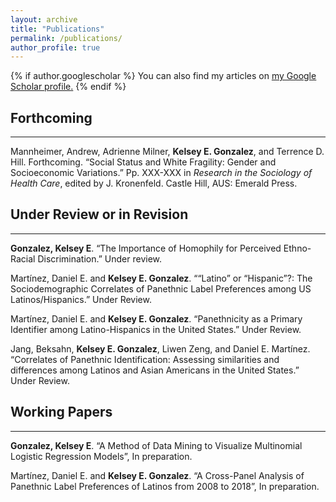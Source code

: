 ```yaml
---
layout: archive
title: "Publications"
permalink: /publications/
author_profile: true
---
```


{% if author.googlescholar %}
  You can also find my articles on <u><a href="{{author.googlescholar}}">my Google Scholar profile</a>.</u>
{% endif %}

## Forthcoming
***
Mannheimer, Andrew, Adrienne Milner, **Kelsey E. Gonzalez**, and Terrence D. Hill. Forthcoming. “Social Status and White Fragility: Gender and Socioeconomic Variations.” Pp. XXX-XXX in *Research in the Sociology of Health Care*, edited by J. Kronenfeld. Castle Hill, AUS: Emerald Press. 

## Under Review or in Revision
***
**Gonzalez, Kelsey E**. “The Importance of Homophily for Perceived Ethno-Racial Discrimination.” Under review.

Martínez, Daniel E. and **Kelsey E. Gonzalez**. ““Latino” or “Hispanic”?: The Sociodemographic Correlates of Panethnic Label Preferences among US Latinos/Hispanics.” Under Review.

Martínez, Daniel E. and **Kelsey E. Gonzalez**. “Panethnicity as a Primary Identifier among Latino-Hispanics in the United States.” Under Review.

Jang, Beksahn, **Kelsey E. Gonzalez**, Liwen Zeng, and Daniel E. Martínez. “Correlates of Panethnic Identification: Assessing similarities and differences among Latinos and Asian Americans in the United States.” Under Review.
  
## Working Papers
***

**Gonzalez, Kelsey E**. “A Method of Data Mining to Visualize Multinomial Logistic Regression Models”, In preparation.

Martínez, Daniel E. and **Kelsey E. Gonzalez**. “A  Cross-Panel Analysis of Panethnic Label Preferences of Latinos from 2008 to 2018”, In preparation.

